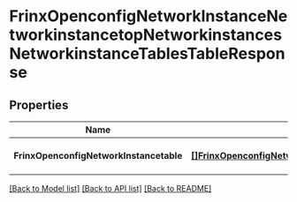 # FrinxOpenconfigNetworkInstanceNetworkinstancetopNetworkinstancesNetworkinstanceTablesTableResponse

## Properties
Name | Type | Description | Notes
------------ | ------------- | ------------- | -------------
**FrinxOpenconfigNetworkInstancetable** | [**[]FrinxOpenconfigNetworkInstanceNetworkinstancetopNetworkinstancesNetworkinstanceTablesTable**](frinx.openconfig.network.instance.networkinstancetop.networkinstances.networkinstance.tables.Table.md) |  | [optional] [default to null]

[[Back to Model list]](../README.md#documentation-for-models) [[Back to API list]](../README.md#documentation-for-api-endpoints) [[Back to README]](../README.md)


